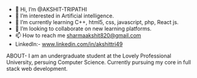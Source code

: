- 👋 Hi, I’m @AKSHIT-TRIPATHI
- 👀 I’m interested in Artificial intelligence.
- 🌱 I’m currently learning C++, html5, css, javascript, php, React js.
- 🤝 I’m looking to collaborate on new learning platforms.
- 📫 How to reach me sharmaakshit820@gmail.com 
- LinkedIn:- www.linkedin.com/in/akshittri49

<!---
AKSHIT-TRIPATHI/AKSHIT-TRIPATHI is a ✨ special ✨ repository because its `README.md` (this file) appears on your GitHub profile.
You can click the Preview link to take a look at your changes.
--->
ABOUT-
I am an undergraduate student at the Lovely Professional University, persuing Computer Science. Currently pursuing my core in full stack web development.

